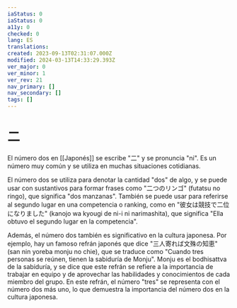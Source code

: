 ```yaml
---
iaStatus: 0
iaStatus: 0
a11y: 0
checked: 0
lang: ES
translations: 
created: 2023-09-13T02:31:07.000Z
modified: 2024-03-13T14:33:29.393Z
ver_major: 0
ver_minor: 1
ver_rev: 21
nav_primary: []
nav_secondary: []
tags: []
---
```

# 二

El número dos en [[Japonés]] se escribe "二" y se pronuncia "ni". Es un número muy común y se utiliza en muchas situaciones cotidianas.

El número dos se utiliza para denotar la cantidad "dos" de algo, y se puede usar con sustantivos para formar frases como "二つのリンゴ" (futatsu no ringo), que significa "dos manzanas". También se puede usar para referirse al segundo lugar en una competencia o ranking, como en "彼女は競技で二位になりました" (kanojo wa kyougi de ni-i ni narimashita), que significa "Ella obtuvo el segundo lugar en la competencia".

Además, el número dos también es significativo en la cultura japonesa. Por ejemplo, hay un famoso refrán japonés que dice "三人寄れば文殊の知恵" (san nin yoreba monju no chie), que se traduce como "Cuando tres personas se reúnen, tienen la sabiduría de Monju". Monju es el bodhisattva de la sabiduría, y se dice que este refrán se refiere a la importancia de trabajar en equipo y de aprovechar las habilidades y conocimientos de cada miembro del grupo. En este refrán, el número "tres" se representa con el número dos más uno, lo que demuestra la importancia del número dos en la cultura japonesa.